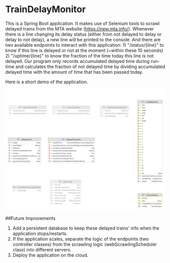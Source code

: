 # TrainDelayMonitor
This is a Spring Boot application. It makes use of Selenium tools to scrawl delayed trains from the MTA website (https://new.mta.info/). Whenever there is a line changing its delay status (either from not delayed to delay or delay to not delay), a new line will be printed to the console. And there are two available endpoints to interact with this application: 1) "/status/{line}" to know if this line is delayed or not at the moment (~within these 10 seconds) 2) "/uptime/{line}" to know the fraction of the time today this line is not delayed. Our program only records accumulated delayed time during run-time and calculates the fraction of not delayed time by dividing accumulated delayed time with the amount of time that has been passed today.

Here is a short demo of the application.


![Here is each class in the application:](https://github.com/Yiranluc/TrainDelayMonitor/blob/main/trainDelayMonitor.png)

##Future Improvements
1. Add a persistent database to keep these delayed trains' info when the application stops/restarts.
2. If the application scales, separate the logic of the endpoints (two controller classes) from the scrawling logic (webScrawlingScheduler class) into different servers.
3. Deploy the application on the cloud.
